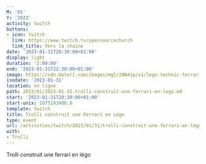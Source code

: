 ```yaml
---
M: '01'
Y: '2023'
activity: twitch
buttons:
- icon: twitch
  link: https://www.twitch.tv/opensourcechurch
  link_title: Vers la chaine
date: '2023-01-31T20:30:00+01:00'
display: light
duration: '2:00:00'
end: '2023-01-31T22:30:00+01:00'
image: https://cdn.motor1.com/images/mgl/2NN41p/s1/lego-technic-ferrari-daytona-sp3.jpg
isodate: '2023-01-31'
location: en ligne
path: 2023/01/2023-01-31-trolli-construit-une-ferrari-en-lego.md
start: '2023-01-31T20:30:00+01:00'
start-unix: 1675193400.0
template: twitch
title: Trolli construit une Ferrari en Légo
type: event
url: /activities/twitch/2023/01/31/trolli-construit-une-ferrari-en-lego
with:
- Trolli
---
```

Trolli construit une ferrari en légo